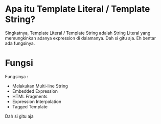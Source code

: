# Apa itu Template Literal / Template String?
Singkatnya, Template Literal / Template String adalah String Literal yang memungkinkan adanya expression di dalamanya. Dah si gitu aja.
Eh bentar ada fungsinya.

# Fungsi 
Fungsinya : 
<ul>
    <li>Melakukan Multi-line String</li>
    <li>Embedded Expression</li>
    <li>HTML Fragments</li>
    <li>Expression Interpolation</li>
    <li>Tagged Template</li>
</ul>

Dah si gitu aja